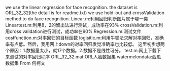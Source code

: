  we use the linear regression for face recognition.
 the dataset is ORL_32_32(the detail is for readme.txt)
 we use hold-out and crossValidation method to do face recognition.
 Linear.m:利用回归判断图片属于哪一类
 Lineartest.m:利用8，2的留出法进行测试，成功率在93%
 crossValidation.m:利用cross validation进行测试，成功率在90%
 Regression.m:测试文件
 costfunction.m:对率回归的目标函数
 logisitic.m:利用牛顿法求解对率回归，准确率有点低。然后，我用网上down的对率回归发觉准确率也比较低。
 这里初步想两个原因：1.数据量太小，就17个数据。2.数据不是线性可分。
 test.m:网上下载下来测试的对率回归程序
 ORL_32_32.mat:ORL人脸数据集
 watermelondata:西瓜数据集
 From 何柯文
 
